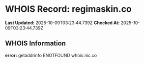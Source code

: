 # WHOIS Record: regimaskin.co

**Last Updated:** 2025-10-09T03:23:44.739Z
**Checked At:** 2025-10-09T03:23:44.739Z

## WHOIS Information

**error:** getaddrinfo ENOTFOUND whois.nic.co

